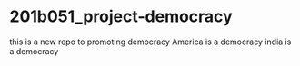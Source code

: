 # 201b051_project-democracy
this is a new repo to promoting democracy
America is a democracy
india is a democracy
